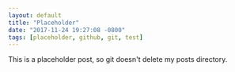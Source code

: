 ```yaml
---
layout: default
title: "Placeholder"
date: "2017-11-24 19:27:08 -0800"
tags: [placeholder, github, git, test]
---
```

This is a placeholder post, so git doesn't delete my posts directory.
